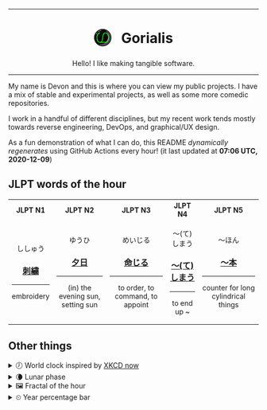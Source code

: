 ***

<h1 align="center">
<sub>
    <img src="readme/resources/avatar.png" height="36">
</sub>
&nbsp;
Gorialis
</h1>
<p align="center">
Hello! I like making tangible software.
</p>

***

My name is Devon and this is where you can view my public projects. I have a mix of stable and experimental projects, as well as some more comedic repositories.

I work in a handful of different disciplines, but my recent work tends mostly towards reverse engineering, DevOps, and graphical/UX design.

As a fun demonstration of what I can do, this README *dynamically regenerates* using GitHub Actions every hour! (it last updated at **07:06 UTC, 2020-12-09**)

<h2>JLPT words of the hour</h2>
<table>
    <tr>
        <th>JLPT N1</th>
        <th>JLPT N2</th>
        <th>JLPT N3</th>
        <th>JLPT N4</th>
        <th>JLPT N5</th>
    </tr>
    <tr>
        <td>
            <p align="center">ししゅう</p>
            <h3 align="center"><b><a href="https://jisho.org/search/%E5%88%BA%E7%B9%8D">刺繍</a></b></h3>
            <hr>
            <p align="center">embroidery</p>
        </td>
        <td>
            <p align="center">ゆうひ</p>
            <h3 align="center"><b><a href="https://jisho.org/search/%E5%A4%95%E6%97%A5">夕日</a></b></h3>
            <hr>
            <p align="center">(in) the evening sun,<wbr> setting sun</p>
        </td>
        <td>
            <p align="center">めいじる</p>
            <h3 align="center"><b><a href="https://jisho.org/search/%E5%91%BD%E3%81%98%E3%82%8B">命じる</a></b></h3>
            <hr>
            <p align="center">to order,<wbr> to command,<wbr> to appoint</p>
        </td>
        <td>
            <p align="center">～(て) しまう</p>
            <h3 align="center"><b><a href="https://jisho.org/search/%EF%BD%9E%28%E3%81%A6%29%20%E3%81%97%E3%81%BE%E3%81%86">～(て) しまう</a></b></h3>
            <hr>
            <p align="center">to end up ~</p>
        </td>
        <td>
            <p align="center">～ほん</p>
            <h3 align="center"><b><a href="https://jisho.org/search/%EF%BD%9E%E6%9C%AC">～本</a></b></h3>
            <hr>
            <p align="center">counter for long cylindrical things</p>
        </td>
    </tr>
</table>

<h2>Other things</h2>
<details>
<summary>🕖  World clock inspired by <a href="https://xkcd.com/now">XKCD now</a></summary>

> <img src="generated/now.png" width="512">

</details>
<details>
<summary>🌘 Lunar phase</summary>

The moon is approximately 83.82% through its phase (Waning Crescent).

</details>
<details>
<summary>&#x1f5bc; Fractal of the hour</summary>

> <img src="generated/fractal.png" width="512">

</details>
<details>
<summary>&#x23f2; Year percentage bar</summary>
<pre><code>2020 [██████████████████▁▁] 93.80%</code></pre>
</details>
